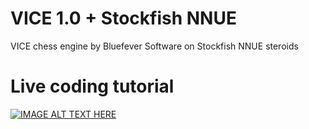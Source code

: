 # VICE 1.0 + Stockfish NNUE
VICE chess engine by Bluefever Software on Stockfish NNUE steroids

# Live coding tutorial
[![IMAGE ALT TEXT HERE](https://img.youtube.com/vi/QUNP-UjujBM/0.jpg)](https://www.youtube.com/watch?v=QUNP-UjujBM&list=PLmN0neTso3Jxh8ZIylk74JpwfiWNI76Cs)
